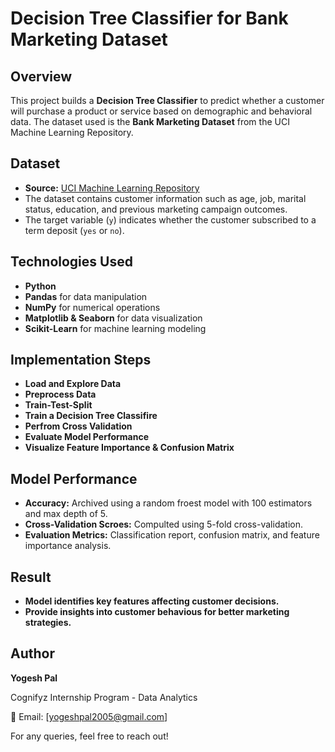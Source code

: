 # Decision Tree Classifier for Bank Marketing Dataset

## Overview
This project builds a **Decision Tree Classifier** to predict whether a customer will purchase a product or service based on demographic and behavioral data. The dataset used is the **Bank Marketing Dataset** from the UCI Machine Learning Repository.

## Dataset
- **Source:** [UCI Machine Learning Repository](https://archive.ics.uci.edu/ml/machine-learning-databases/00222/bank-additional-full.csv)
- The dataset contains customer information such as age, job, marital status, education, and previous marketing campaign outcomes.
- The target variable (`y`) indicates whether the customer subscribed to a term deposit (`yes` or `no`).

## Technologies Used
- **Python**
- **Pandas** for data manipulation
- **NumPy** for numerical operations
- **Matplotlib & Seaborn** for data visualization
- **Scikit-Learn** for machine learning modeling

## Implementation Steps
- **Load and Explore Data**
- **Preprocess Data**
- **Train-Test-Split**
- **Train a Decision Tree Classifire**
- **Perfrom Cross Validation**
- **Evaluate Model Performance**
- **Visualize Feature Importance & Confusion Matrix**

## Model Performance
- **Accuracy:** Archived using a random froest model with 100 estimators and max depth of 5.
- **Cross-Validation Scroes:** Compulted using 5-fold cross-validation.
- **Evaluation Metrics:** Classification report, confusion matrix, and feature importance analysis.

## Result
- **Model identifies key features affecting customer decisions.**
- **Provide insights into customer behavious for better marketing strategies.**

## Author
**Yogesh Pal**

Cognifyz Internship Program - Data Analytics

📧 Email: [yogeshpal2005@gmail.com]

For any queries, feel free to reach out!


